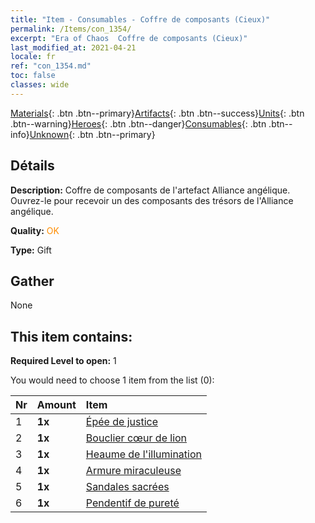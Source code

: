 ```yaml
---
title: "Item - Consumables - Coffre de composants (Cieux)"
permalink: /Items/con_1354/
excerpt: "Era of Chaos  Coffre de composants (Cieux)"
last_modified_at: 2021-04-21
locale: fr
ref: "con_1354.md"
toc: false
classes: wide
---
```

 [Materials](/fr/Items/){: .btn .btn--primary}[Artifacts](/fr/Items/Artifacts/){: .btn .btn--success}[Units](/fr/Items/Units/){: .btn .btn--warning}[Heroes](/fr/Items/Heroes/){: .btn .btn--danger}[Consumables](/fr/Items/Consumables/){: .btn .btn--info}[Unknown](/fr/Items/Unknown/){: .btn .btn--primary}

## Détails
 **Description:** Coffre de composants de l'artefact Alliance angélique. Ouvrez-le pour recevoir un des composants des trésors de l'Alliance angélique.

 **Quality:** <span style="color: #FF8C00">OK</span>

 **Type:** Gift

## Gather

  None

## This item contains:

 **Required Level to open:** 1

 You would need to choose 1 item from the list (0):

  | Nr | Amount |     Item    |
  |:---|:-------|:------------|
  | 1 |  **1x** | [Épée de justice](/fr/Items/art_150/) |  | 
  | 2 |  **1x** | [Bouclier cœur de lion](/fr/Items/art_151/) |  | 
  | 3 |  **1x** | [Heaume de l'illumination](/fr/Items/art_152/) |  | 
  | 4 |  **1x** | [Armure miraculeuse](/fr/Items/art_153/) |  | 
  | 5 |  **1x** | [Sandales sacrées](/fr/Items/art_154/) |  | 
  | 6 |  **1x** | [Pendentif de pureté](/fr/Items/art_155/) |  | 
